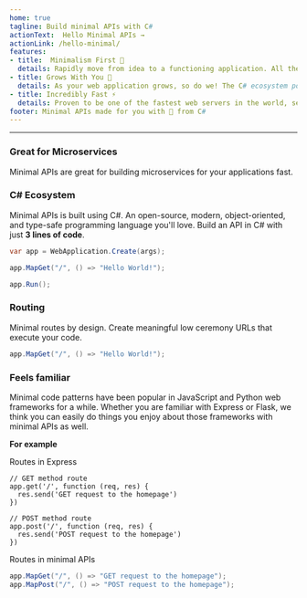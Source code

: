 ```yaml
---
home: true
tagline: Build minimal APIs with C#
actionText:  Hello Minimal APIs →
actionLink: /hello-minimal/
features:
- title:  Minimalism First 🍃
  details: Rapidly move from idea to a functioning application. All the features of C# web applications without the ceremony.
- title: Grows With You 🌱
  details: As your web application grows, so do we! The C# ecosystem powers the most productive applications on the web.
- title: Incredibly Fast ⚡
  details: Proven to be one of the fastest web servers in the world, serving more than 4 million requests per second.
footer: Minimal APIs made for you with 💜 from C#
---
```

---

### Great for Microservices

Minimal APIs are great for building microservices for your applications fast.

### C# Ecosystem

Minimal APIs is built using C#. An open-source, modern, object-oriented, and type-safe programming language you'll love. Build an API in C# with just **3 lines of code**.

```csharp
var app = WebApplication.Create(args);

app.MapGet("/", () => "Hello World!");

app.Run();
```

### Routing

Minimal routes by design. Create meaningful low ceremony URLs that execute your code.

```csharp
app.MapGet("/", () => "Hello World!");
```
### Feels familiar

Minimal code patterns have been popular in JavaScript and Python web frameworks for a while. Whether you are familiar with Express or Flask, we think you can easily do things you enjoy about those frameworks with minimal APIs as well. 

**For example**

Routes in Express 
```JS
// GET method route
app.get('/', function (req, res) {
  res.send('GET request to the homepage')
})

// POST method route
app.post('/', function (req, res) {
  res.send('POST request to the homepage')
})
```
Routes in minimal APIs 
```csharp
app.MapGet("/", () => "GET request to the homepage");
app.MapPost("/", () => "POST request to the homepage");
```

